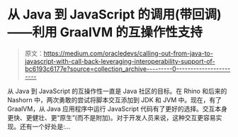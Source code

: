 # 从 Java 到 JavaScript 的调用(带回调)——利用 GraalVM 的互操作性支持

> 原文：<https://medium.com/oracledevs/calling-out-from-java-to-javascript-with-call-back-leveraging-interoperability-support-of-bc6193c6177e?source=collection_archive---------0----------------------->

从 Java 到 JavaScript 的互操作性一直是 Java 社区的目标。在 Rhino 和后来的 Nashorn 中，两次勇敢的尝试将脚本交互添加到 JDK 和 JVM 中。现在，有了 GraalVM，从 Java 应用程序中运行 JavaScript 代码有了更好的选择。交互本身更快、更健壮、更“原生”(而不是附加)。对于开发人员来说，这种交互更容易实现。还有一个好处是:…